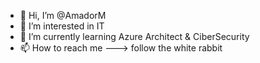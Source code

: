 - 👋 Hi, I’m @AmadorM
- 👀 I’m interested in IT
- 🌱 I’m currently learning Azure Architect & CiberSecurity
- 📫 How to reach me ---> follow the white rabbit

<!---
AmadorM/AmadorM is a ✨ special ✨ repository because its `README.md` (this file) appears on your GitHub profile.
You can click the Preview link to take a look at your changes.
--->

